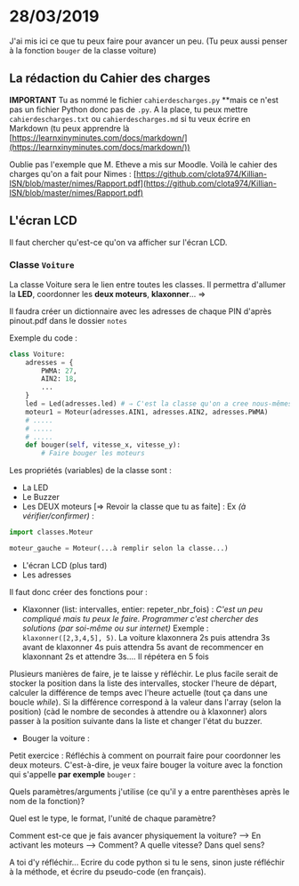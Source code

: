 # 28/03/2019

J'ai mis ici ce que tu peux faire pour avancer un peu. 
(Tu peux aussi penser à la fonction `bouger` de la classe voiture)


## La rédaction du Cahier des charges

**IMPORTANT**
Tu as nommé le fichier `cahierdescharges.py` **mais ce n'est pas un fichier Python donc pas de `.py`. A la place, tu peux mettre `cahierdescharges.txt` ou `cahierdescharges.md` si tu veux écrire en Markdown (tu peux apprendre là [https://learnxinyminutes.com/docs/markdown/](https://learnxinyminutes.com/docs/markdown/))


Oublie pas l'exemple que M. Etheve a mis sur Moodle. 
Voilà le cahier des charges qu'on a fait pour Nimes : [https://github.com/clota974/Killian-ISN/blob/master/nimes/Rapport.pdf](https://github.com/clota974/Killian-ISN/blob/master/nimes/Rapport.pdf)

## L'écran LCD

Il faut chercher qu'est-ce qu'on va afficher sur l'écran LCD.


### Classe `Voiture`

La classe Voiture sera le lien entre toutes les classes. Il permettra d'allumer la **LED**, coordonner les **deux moteurs**, **klaxonner**... ⇒ 

Il faudra créer un dictionnaire avec les adresses de chaque PIN d'après pinout.pdf dans le dossier `notes`

Exemple du code : 
```py
class Voiture:
	adresses = {
		PWMA: 27,
		AIN2: 18,
		...
	}
	led = Led(adresses.led) # ⇒ C'est la classe qu'on a cree nous-mêmes
	moteur1 = Moteur(adresses.AIN1, adresses.AIN2, adresses.PWMA)
	# .....
	# .....
	# .....
	def bouger(self, vitesse_x, vitesse_y):
		# Faire bouger les moteurs
```

Les propriétés (variables) de la classe sont : 

- La LED
- Le Buzzer
- Les DEUX moteurs [⇒ Revoir la classe que tu as faite] :
Ex *(à vérifier/confirmer)* : 
```py
import classes.Moteur 

moteur_gauche = Moteur(...à remplir selon la classe...)
```
- L'écran LCD (plus tard)
- Les adresses

Il faut donc créer des fonctions pour :

- Klaxonner (list: intervalles, entier: repeter_nbr_fois)  :
*C'est un peu compliqué mais tu peux le faire. Programmer c'est chercher des solutions (par soi-même ou sur internet)*
Exemple : `klaxonner([2,3,4,5], 5)`. 
La voiture klaxonnera 2s puis attendra 3s avant de klaxonner 4s puis attendra 5s avant de recommencer en klaxonnant 2s et attendre 3s.... Il répétera en 5 fois

Plusieurs manières de faire, je te laisse y réfléchir. Le plus facile serait de stocker la position dans la liste des intervalles, stocker l'heure de départ, calculer la différence de temps avec l'heure actuelle (tout ça dans une boucle *while*). Si la différence correspond à la valeur dans l'array (selon la position) (càd le nombre de secondes à attendre ou à klaxonner) alors passer à la position suivante dans la liste et changer l'état du buzzer.

- Bouger la voiture  :

Petit exercice : Réfléchis à comment on pourrait faire pour coordonner les deux moteurs. C'est-à-dire, je veux faire bouger la voiture avec la fonction qui s'appelle **par exemple** `bouger` :

Quels paramètres/arguments j'utilise (ce qu'il y a entre parenthèses après le nom de la fonction)? 

Quel est le type, le format, l'unité de chaque paramètre? 

Comment est-ce que je fais avancer physiquement la voiture? --> En activant les moteurs --> Comment? A quelle vitesse? Dans quel sens?

A toi d'y réfléchir... Ecrire du code python si tu le sens, sinon juste réfléchir à la méthode, et écrire du pseudo-code (en français).
<!--stackedit_data:
eyJoaXN0b3J5IjpbOTQyMjQ2NjEzLC0xNzExMDc3NDQ0LDExMz
E5Mzk5NjksNDA4ODk2ODYzXX0=
-->
